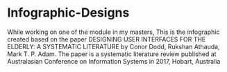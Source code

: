 # Infographic-Designs
While working on one of the module in my masters, This is the infographic created based on the paper DESIGNING USER INTERFACES FOR THE ELDERLY: A SYSTEMATIC LITERATURE by Conor Dodd, Rukshan Athauda, Mark T. P. Adam. The paper is a systematic literature review published at Australasian Conference on Information Systems in 2017, Hobart, Australia
